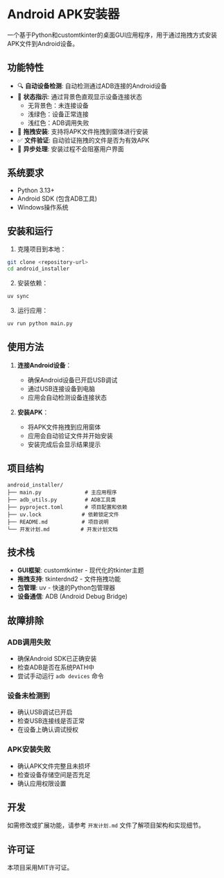 # Android APK安装器

一个基于Python和customtkinter的桌面GUI应用程序，用于通过拖拽方式安装APK文件到Android设备。

## 功能特性

- 🔍 **自动设备检测**: 自动检测通过ADB连接的Android设备
- 🎨 **状态指示**: 通过背景色直观显示设备连接状态
  - 无背景色：未连接设备
  - 浅绿色：设备正常连接
  - 浅红色：ADB调用失败
- 📱 **拖拽安装**: 支持将APK文件拖拽到窗体进行安装
- ✅ **文件验证**: 自动验证拖拽的文件是否为有效APK
- 🔄 **异步处理**: 安装过程不会阻塞用户界面

## 系统要求

- Python 3.13+
- Android SDK (包含ADB工具)
- Windows操作系统

## 安装和运行

1. 克隆项目到本地：
```bash
git clone <repository-url>
cd android_installer
```

2. 安装依赖：
```bash
uv sync
```

3. 运行应用：
```bash
uv run python main.py
```

## 使用方法

1. **连接Android设备**：
   - 确保Android设备已开启USB调试
   - 通过USB连接设备到电脑
   - 应用会自动检测设备连接状态

2. **安装APK**：
   - 将APK文件拖拽到应用窗体
   - 应用会自动验证文件并开始安装
   - 安装完成后会显示结果提示

## 项目结构

```
android_installer/
├── main.py              # 主应用程序
├── adb_utils.py         # ADB工具类
├── pyproject.toml       # 项目配置和依赖
├── uv.lock             # 依赖锁定文件
├── README.md           # 项目说明
└── 开发计划.md          # 开发计划文档
```

## 技术栈

- **GUI框架**: customtkinter - 现代化的tkinter主题
- **拖拽支持**: tkinterdnd2 - 文件拖拽功能
- **包管理**: uv - 快速的Python包管理器
- **设备通信**: ADB (Android Debug Bridge)

## 故障排除

### ADB调用失败
- 确保Android SDK已正确安装
- 检查ADB是否在系统PATH中
- 尝试手动运行 `adb devices` 命令

### 设备未检测到
- 确认USB调试已开启
- 检查USB连接线是否正常
- 在设备上确认调试授权

### APK安装失败
- 确认APK文件完整且未损坏
- 检查设备存储空间是否充足
- 确认应用权限设置

## 开发

如需修改或扩展功能，请参考 `开发计划.md` 文件了解项目架构和实现细节。

## 许可证

本项目采用MIT许可证。